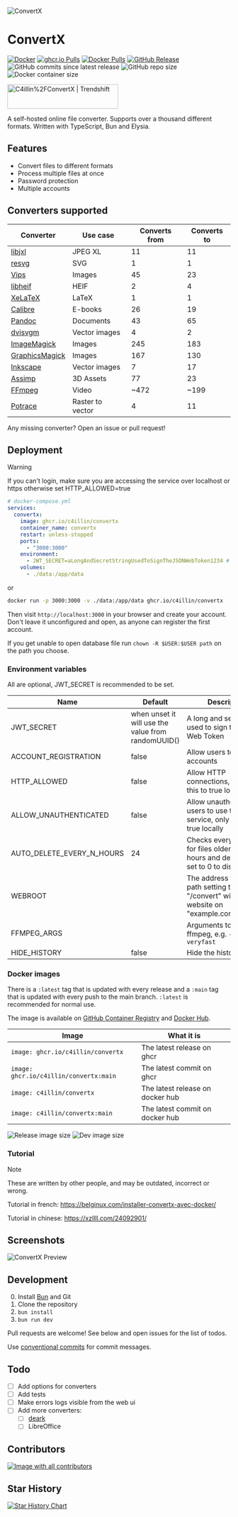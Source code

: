 ![ConvertX](images/logo.png)

# ConvertX

[![Docker](https://github.com/C4illin/ConvertX/actions/workflows/docker-publish.yml/badge.svg?branch=main)](https://github.com/C4illin/ConvertX/actions/workflows/docker-publish.yml)
[![ghcr.io Pulls](https://img.shields.io/badge/dynamic/json?logo=github&url=https%3A%2F%2Fipitio.github.io%2Fbackage%2FC4illin%2FConvertX%2Fconvertx.json&query=%24.downloads&label=ghcr.io%20pulls&cacheSeconds=14400)](https://github.com/C4illin/ConvertX/pkgs/container/ConvertX)
[![Docker Pulls](https://img.shields.io/docker/pulls/c4illin/convertx?style=flat&logo=docker&label=dockerhub%20pulls&link=https%3A%2F%2Fhub.docker.com%2Frepository%2Fdocker%2Fc4illin%2Fconvertx%2Fgeneral)](https://hub.docker.com/r/c4illin/convertx)
[![GitHub Release](https://img.shields.io/github/v/release/C4illin/ConvertX)](https://github.com/C4illin/ConvertX/pkgs/container/convertx)
![GitHub commits since latest release](https://img.shields.io/github/commits-since/C4illin/ConvertX/latest)
![GitHub repo size](https://img.shields.io/github/repo-size/C4illin/ConvertX)
![Docker container size](https://ghcr-badge.egpl.dev/c4illin/convertx/size?color=%230375b6&tag=latest&label=image+size&trim=)

<a href="https://trendshift.io/repositories/13818" target="_blank"><img src="https://trendshift.io/api/badge/repositories/13818" alt="C4illin%2FConvertX | Trendshift" style="width: 250px; height: 55px;" width="250" height="55"/></a>

<!-- ![Dev image size](https://ghcr-badge.egpl.dev/c4illin/convertx/size?color=%230375b6&tag=main&label=dev+image&trim=) -->

A self-hosted online file converter. Supports over a thousand different formats. Written with TypeScript, Bun and Elysia.

## Features

- Convert files to different formats
- Process multiple files at once
- Password protection
- Multiple accounts

## Converters supported

| Converter                                        | Use case         | Converts from | Converts to |
| ------------------------------------------------ | ---------------- | ------------- | ----------- |
| [libjxl](https://github.com/libjxl/libjxl)       | JPEG XL          | 11            | 11          |
| [resvg](https://github.com/RazrFalcon/resvg)     | SVG              | 1             | 1           |
| [Vips](https://github.com/libvips/libvips)       | Images           | 45            | 23          |
| [libheif](https://github.com/strukturag/libheif) | HEIF             | 2             | 4           |
| [XeLaTeX](https://tug.org/xetex/)                | LaTeX            | 1             | 1           |
| [Calibre](https://calibre-ebook.com/)            | E-books          | 26            | 19          |
| [Pandoc](https://pandoc.org/)                    | Documents        | 43            | 65          |
| [dvisvgm](https://dvisvgm.de/)                   | Vector images    | 4             | 2           |
| [ImageMagick](https://imagemagick.org/)          | Images           | 245           | 183         |
| [GraphicsMagick](http://www.graphicsmagick.org/) | Images           | 167           | 130         |
| [Inkscape](https://inkscape.org/)                | Vector images    | 7             | 17          |
| [Assimp](https://github.com/assimp/assimp)       | 3D Assets        | 77            | 23          |
| [FFmpeg](https://ffmpeg.org/)                    | Video            | ~472          | ~199        |
| [Potrace](https://potrace.sourceforge.net/)      | Raster to vector | 4             | 11          |

<!-- many ffmpeg fileformats are duplicates -->

Any missing converter? Open an issue or pull request!

## Deployment

> [!WARNING]
> If you can't login, make sure you are accessing the service over localhost or https otherwise set HTTP_ALLOWED=true

```yml
# docker-compose.yml
services:
  convertx:
    image: ghcr.io/c4illin/convertx
    container_name: convertx
    restart: unless-stopped
    ports:
      - "3000:3000"
    environment:
      - JWT_SECRET=aLongAndSecretStringUsedToSignTheJSONWebToken1234 # will use randomUUID() if unset
    volumes:
      - ./data:/app/data
```

or

```bash
docker run -p 3000:3000 -v ./data:/app/data ghcr.io/c4illin/convertx
```

Then visit `http://localhost:3000` in your browser and create your account. Don't leave it unconfigured and open, as anyone can register the first account.

If you get unable to open database file run `chown -R $USER:$USER path` on the path you choose.

### Environment variables

All are optional, JWT_SECRET is recommended to be set.

| Name                      | Default                                            | Description                                                                                              |
| ------------------------- | -------------------------------------------------- | -------------------------------------------------------------------------------------------------------- |
| JWT_SECRET                | when unset it will use the value from randomUUID() | A long and secret string used to sign the JSON Web Token                                                 |
| ACCOUNT_REGISTRATION      | false                                              | Allow users to register accounts                                                                         |
| HTTP_ALLOWED              | false                                              | Allow HTTP connections, only set this to true locally                                                    |
| ALLOW_UNAUTHENTICATED     | false                                              | Allow unauthenticated users to use the service, only set this to true locally                            |
| AUTO_DELETE_EVERY_N_HOURS | 24                                                 | Checks every n hours for files older then n hours and deletes them, set to 0 to disable                  |
| WEBROOT                   |                                                    | The address to the root path setting this to "/convert" will serve the website on "example.com/convert/" |
| FFMPEG_ARGS               |                                                    | Arguments to pass to ffmpeg, e.g. `-preset veryfast`                                                     |
| HIDE_HISTORY              | false                                              | Hide the history page                                                                                    |

### Docker images

There is a `:latest` tag that is updated with every release and a `:main` tag that is updated with every push to the main branch. `:latest` is recommended for normal use.

The image is available on [GitHub Container Registry](https://github.com/C4illin/ConvertX/pkgs/container/ConvertX) and [Docker Hub](https://hub.docker.com/r/c4illin/convertx).

| Image                                  | What it is                       |
| -------------------------------------- | -------------------------------- |
| `image: ghcr.io/c4illin/convertx`      | The latest release on ghcr       |
| `image: ghcr.io/c4illin/convertx:main` | The latest commit on ghcr        |
| `image: c4illin/convertx`              | The latest release on docker hub |
| `image: c4illin/convertx:main`         | The latest commit on docker hub  |

![Release image size](https://ghcr-badge.egpl.dev/c4illin/convertx/size?color=%230375b6&tag=latest&label=release+image&trim=)
![Dev image size](https://ghcr-badge.egpl.dev/c4illin/convertx/size?color=%230375b6&tag=main&label=dev+image&trim=)

<!-- Dockerhub was introduced in 0.9.0 and older releases -->

### Tutorial

> [!NOTE]
> These are written by other people, and may be outdated, incorrect or wrong.

Tutorial in french: <https://belginux.com/installer-convertx-avec-docker/>

Tutorial in chinese: <https://xzllll.com/24092901/>

## Screenshots

![ConvertX Preview](images/preview.png)

## Development

0. Install [Bun](https://bun.sh/) and Git
1. Clone the repository
2. `bun install`
3. `bun run dev`

Pull requests are welcome! See below and open issues for the list of todos.

Use [conventional commits](https://www.conventionalcommits.org/en/v1.0.0/#summary) for commit messages.

## Todo

- [ ] Add options for converters
- [ ] Add tests
- [ ] Make errors logs visible from the web ui
- [ ] Add more converters:
  - [ ] [deark](https://github.com/jsummers/deark)
  - [ ] LibreOffice

## Contributors

<a href="https://github.com/C4illin/ConvertX/graphs/contributors">
  <img src="https://contrib.rocks/image?repo=C4illin/ConvertX" alt="Image with all contributors"/>
</a>

## Star History

<a href="https://github.com/C4illin/ConvertX/stargazers">
 <picture>
   <source media="(prefers-color-scheme: dark)" srcset="https://api.star-history.com/svg?repos=C4illin/ConvertX&type=Date&theme=dark" />
   <source media="(prefers-color-scheme: light)" srcset="https://api.star-history.com/svg?repos=C4illin/ConvertX&type=Date" />
   <img alt="Star History Chart" src="https://api.star-history.com/svg?repos=C4illin/ConvertX&type=Date" />
 </picture>
</a>
